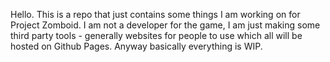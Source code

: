 Hello. This is a repo that just contains some things I am working on for Project Zomboid. I am not a developer for the game, I am just making some third party tools - generally websites for people to use which all will be hosted on Github Pages. Anyway basically everything is WIP. 